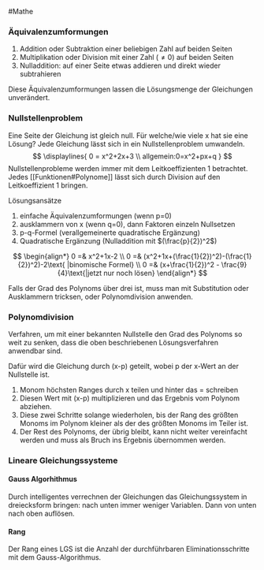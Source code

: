 #Mathe 

### Äquivalenzumformungen

1. Addition oder Subtraktion einer beliebigen Zahl auf beiden Seiten
2. Multiplikation oder Division mit einer Zahl ($\neq 0$) auf beiden Seiten
3. Nulladdition: auf einer Seite etwas addieren und direkt wieder subtrahieren

Diese Äquivalenzumformungen lassen die Lösungsmenge der Gleichungen unverändert.

### Nullstellenproblem

Eine Seite der Gleichung ist gleich null. Für welche/wie viele x hat sie eine Lösung?
Jede Gleichung lässt sich in ein Nullstellenproblem umwandeln. 
$$
\displaylines{
0 = x^2+2x+3 \\
allgemein:0=x^2+px+q
}
$$
Nullstellenprobleme werden immer mit dem Leitkoeffizienten 1 betrachtet. Jedes [[Funktionen#Polynome]] lässt sich durch Division auf den Leitkoeffizient 1 bringen.

Lösungsansätze
1. einfache Äquivalenzumformungen (wenn p=0)
2. ausklammern von x (wenn q=0), dann Faktoren einzeln Nullsetzen
3. p-q-Formel (verallgemeinerte quadratische Ergänzung)
4. Quadratische Ergänzung (Nulladdition mit $(\frac{p}{2})^2$)

$$
\begin{align*}
0 =& x^2+1x-2 \\
0 =& (x^2+1x+(\frac{1}{2})^2)-(\frac{1}{2})^2)-2\text{ |binomische Formel} \\
0 =& (x+\frac{1}{2})^2 - \frac{9}{4}\text{|jetzt nur noch lösen}
\end{align*}
$$

Falls der Grad des Polynoms über drei ist, muss man mit Substitution oder Ausklammern tricksen, oder Polynomdivision anwenden.

### Polynomdivision

Verfahren, um mit einer bekannten Nullstelle den Grad des Polynoms so weit zu senken, dass die oben beschriebenen Lösungsverfahren anwendbar sind.

Dafür wird die Gleichung durch (x-p) geteilt, wobei p der x-Wert an der Nullstelle ist.

1. Monom höchsten Ranges durch x teilen und hinter das = schreiben
2. Diesen Wert mit (x-p) multiplizieren und das Ergebnis vom Polynom abziehen.
3. Diese zwei Schritte solange wiederholen, bis der Rang des größten Monoms im Polynom kleiner als der des größten Monoms im Teiler ist. 
4. Der Rest des Polynoms, der übrig bleibt, kann nicht weiter vereinfacht werden und muss als Bruch ins Ergebnis übernommen werden.

### Lineare Gleichungssysteme

#### Gauss Algorhithmus

Durch intelligentes verrechnen der Gleichungen das Gleichungssystem in dreiecksform bringen: nach unten immer weniger Variablen. Dann von unten nach oben auflösen.

#### Rang

Der Rang eines LGS ist die Anzahl der durchführbaren Eliminationsschritte mit dem Gauss-Algorithmus.


